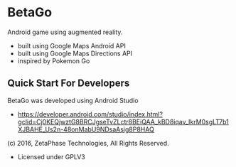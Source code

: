 # BetaGo
Android game using augmented reality.
 - built using Google Maps Android API
 - built using Google Maps Directions API
 - inspired by Pokemon Go

## Quick Start For Developers

BetaGo was developed using Android Studio
 - https://developer.android.com/studio/index.html?gclid=Cj0KEQjwztG8BRCJgseTvZLctr8BEiQAA_kBD8iqav_IkrM0sgLT7b1XJBAHE_Us2n-48onMabU9NDsaAsig8P8HAQ

(c) 2016, ZetaPhase Technologies, All Rights Reserved.
- Licensed under GPLV3
